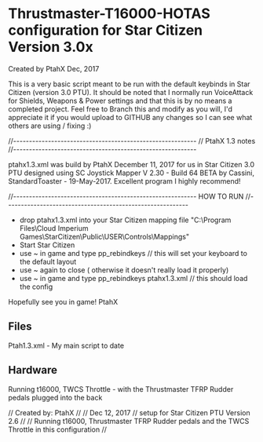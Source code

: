 # Thrustmaster-T16000-HOTAS configuration for Star Citizen Version 3.0x
Created by PtahX Dec, 2017


This is a very basic script meant to be run with the default keybinds in Star Citizen (version 3.0 PTU). It should be noted that I normally run VoiceAttack for Shields, Weapons & Power settings and that this is by no means a completed project. Feel free to Branch this and modify as you will, I'd appreciate it if you would upload to GITHUB any changes so I can see what others are using / fixing :)

//----------------------------------------------------------
// PtahX 1.3 notes
//----------------------------------------------------------

ptahx1.3.xml was build by PtahX December 11, 2017 for us in Star Citizen 3.0 PTU designed using SC Joystick Mapper V 2.30 - Build 64 BETA by Cassini, StandardToaster - 19-May-2017. Excellent program I highly recommend!


//----------------------------------------------------------
HOW TO RUN 
//----------------------------------------------------------

- drop ptahx1.3.xml into your Star Citizen mapping file "C:\Program Files\Cloud Imperium Games\StarCitizen\Public\USER\Controls\Mappings"
- Start Star Citizen
- use ~ in game and type pp_rebindkeys // this will set your keyboard to the default layout
- use ~ again to close ( otherwise it doesn't really load it properly)
- use ~ in game and type pp_rebindkeys ptahx1.3.xml // this should load the config 


Hopefully see you in game!
PtahX


Files
-----------------------------
Ptah1.3.xml - My main script to date


Hardware
-----------------------------
Running t16000, 
TWCS Throttle - with the Thrustmaster TFRP Rudder pedals plugged into the back 

// Created by: PtahX
// 
// Dec 12, 2017
// setup for Star Citizen PTU Version 2.6
// 
// Running t16000, Thrustmaster TFRP Rudder pedals and the TWCS Throttle in this configuration
// 
